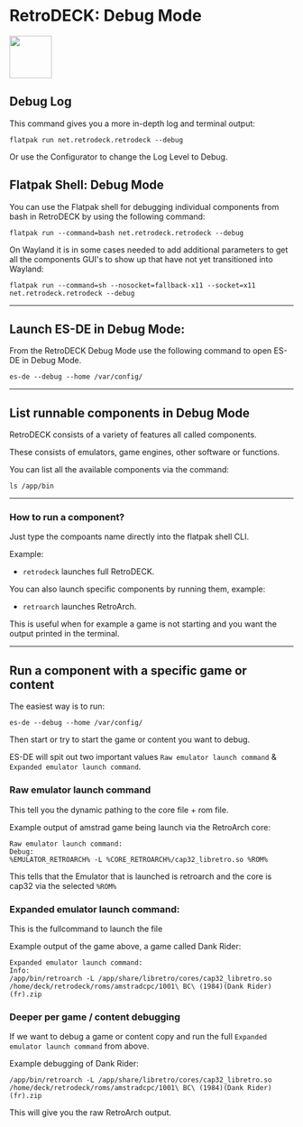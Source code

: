 # RetroDECK: Debug Mode

<img src="../../../wiki_icons/pixelitos/folder-red-android.png" width="75">

## Debug Log

This command gives you a more in-depth log and terminal output:

```
flatpak run net.retrodeck.retrodeck --debug
```

Or use the Configurator to change the Log Level to Debug.

## Flatpak Shell: Debug Mode

You can use the Flatpak shell for debugging individual components from bash in RetroDECK by using the following command:

```
flatpak run --command=bash net.retrodeck.retrodeck --debug
```

On Wayland it is in some cases needed to add additional parameters to get all the components GUI's to show up that have not yet transitioned into Wayland:

```
flatpak run --command=sh --nosocket=fallback-x11 --socket=x11 net.retrodeck.retrodeck --debug
```

---

## Launch ES-DE in Debug Mode:

From the RetroDECK Debug Mode use the following command to open ES-DE in Debug Mode.

```
es-de --debug --home /var/config/
```

---

## List runnable components in Debug Mode

RetroDECK consists of a variety of features all called components.

These consists of emulators, game engines,  other software or functions.

You can list all the available components via the command:

```
ls /app/bin
```

---

### How to run a component?

Just type the compoants name directly into the flatpak shell CLI.

Example:

- `retrodeck` launches full RetroDECK.

You can also launch specific components by running them, example:

- `retroarch` launches RetroArch.

This is useful when for example a game is not starting and you want the output printed in the terminal.

---

## Run a component with a specific game or content

The easiest way is to run:


```
es-de --debug --home /var/config/
```

Then start or try to start the game or content you want to debug.

ES-DE will spit out two important values  `Raw emulator launch command` & `Expanded emulator launch command`.


###  Raw emulator launch command

This tell you the dynamic pathing to the core file + rom file.

Example output of amstrad game being launch via the RetroArch core:

```
Raw emulator launch command:
Debug:
%EMULATOR_RETROARCH% -L %CORE_RETROARCH%/cap32_libretro.so %ROM%
```

This tells that the Emulator that is launched is retroarch and the core is cap32 via the selected `%ROM%`


### Expanded emulator launch command:

This is the fullcommand to launch the file

Example output of the game above, a game called Dank Rider:

```
Expanded emulator launch command:
Info:
/app/bin/retroarch -L /app/share/libretro/cores/cap32_libretro.so /home/deck/retrodeck/roms/amstradcpc/1001\ BC\ (1984)(Dank Rider)(fr).zip
```

### Deeper per game / content debugging

If we want to debug a game or content copy and run the full `Expanded emulator launch command` from above.

Example debugging of Dank Rider:

```
/app/bin/retroarch -L /app/share/libretro/cores/cap32_libretro.so /home/deck/retrodeck/roms/amstradcpc/1001\ BC\ (1984)(Dank Rider)(fr).zip
```

This will give you the raw RetroArch output.
